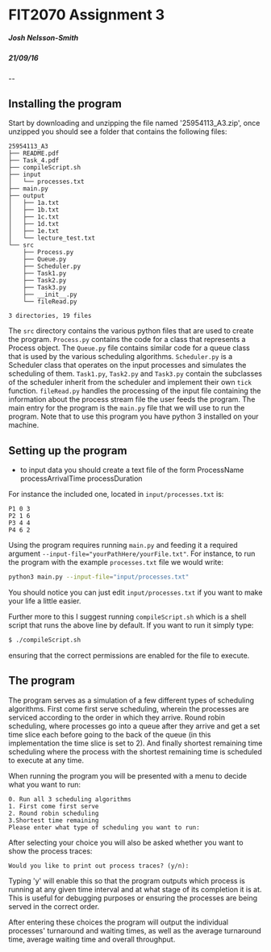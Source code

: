 # FIT2070 Assignment 3
##### Josh Nelsson-Smith
##### 21/09/16
--
## Installing the program
Start by downloading and unzipping the file named '25954113_A3.zip', once
unzipped you should see a folder that contains the following files:

```
25954113_A3
├── README.pdf
├── Task_4.pdf
├── compileScript.sh
├── input
│   └── processes.txt
├── main.py
├── output
│   ├── 1a.txt
│   ├── 1b.txt
│   ├── 1c.txt
│   ├── 1d.txt
│   ├── 1e.txt
│   └── lecture_test.txt
└── src
    ├── Process.py
    ├── Queue.py
    ├── Scheduler.py
    ├── Task1.py
    ├── Task2.py
    ├── Task3.py
    ├── __init__.py
    └── fileRead.py

3 directories, 19 files
```
The `src` directory contains the various python files that are used to create the
program. `Process.py` contains the code for a class that represents a Process object.
The `Queue.py` file contains similar code for a queue class that is used by the
various scheduling algorithms. `Scheduler.py` is a Scheduler class that operates
on the input processes and simulates the scheduling of them. `Task1.py`, `Task2.py` and `Task3.py`
contain the subclasses of the scheduler inherit from the scheduler and implement their own
`tick` function. `fileRead.py` handles the processing of the input file containing the
information about the process stream file the user feeds the program. The main entry for the program is the `main.py` file that we will use
to run the program. Note that to use this program you have python 3 installed on
your machine.

## Setting up the program

- to input data you should create a text file of the form
ProcessName processArrivalTime processDuration

For instance the included one, located in `input/processes.txt` is:

```
P1 0 3
P2 1 6
P3 4 4
P4 6 2
```
Using the program requires running `main.py` and feeding it a required
argument `--input-file="yourPathHere/yourFile.txt"`.
For instance, to run the program with the example `processes.txt` file we would
write:

```sh
python3 main.py --input-file="input/processes.txt"
```

You should notice you can just edit `input/processes.txt` if you want to make your life a little easier.

Further more to this I suggest running `compileScript.sh` which is a shell
script that runs the above line by default. If you want to run it simply type:

```sh
$ ./compileScript.sh  
```
ensuring that the correct permissions are enabled for the file to execute.


## The program
The program serves as a simulation of a few different types of scheduling
algorithms.
First come first serve scheduling, wherein the processes are serviced according
to the order in which they arrive. Round robin scheduling, where processes go
into a queue after they arrive and get a set time slice each before going to
the back of the queue (in this implementation the time slice is set to 2).
And finally shortest remaining time scheduling where the process with the
shortest remaining time is scheduled to execute at any time.

When running the program you will be presented with a menu to decide what you want to run:
```
0. Run all 3 scheduling algorithms
1. First come first serve
2. Round robin scheduling
3.Shortest time remaining
Please enter what type of scheduling you want to run:
```
After selecting your choice you will also be asked whether you want to show
the process traces:
```
Would you like to print out process traces? (y/n):
```
Typing 'y' will enable this so that the program outputs which process is
running at any given time interval and at what stage of its completion it is at.
This is useful for debugging purposes or ensuring the processes are being served
in the correct order.

After entering these choices the program will output the
individual processes' turnaround and waiting times, as well as the average turnaround time, average waiting time and overall throughput.
